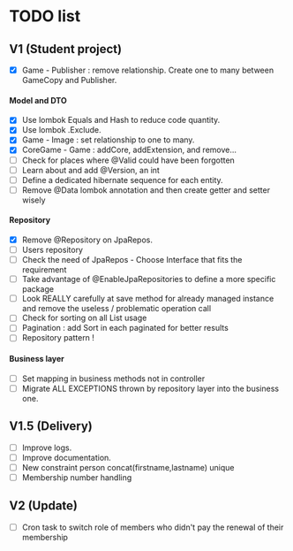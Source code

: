 # TODO list

## V1 (Student project)

- [X] Game - Publisher : remove relationship. Create one to many between GameCopy and Publisher.

#### Model and DTO

- [X] Use lombok Equals and Hash to reduce code quantity.
- [X] Use lombok .Exclude.
- [x] Game - Image : set relationship to one to many.
- [X] CoreGame - Game : addCore, addExtension, and remove...
- [ ] Check for places where @Valid could have been forgotten
- [ ] Learn about and add @Version, an int
- [ ] Define a dedicated hibernate sequence for each entity.
- [ ] Remove @Data lombok annotation and then create getter and setter wisely

#### Repository

- [X] Remove @Repository on JpaRepos.
- [ ] Users repository
- [ ] Check the need of JpaRepos - Choose Interface that fits the requirement
- [ ] Take advantage of @EnableJpaRepositories to define a more specific package
- [ ] Look REALLY carefully at save method for already managed instance and remove the useless / problematic operation
  call
- [ ] Check for sorting on all List<T> usage
- [ ] Pagination : add Sort in each paginated for better results
- [ ] Repository pattern !

#### Business layer

- [ ] Set mapping in business methods not in controller
- [ ] Migrate ALL EXCEPTIONS thrown by repository layer into the business one.

## V1.5 (Delivery)

- [ ] Improve logs.
- [ ] Improve documentation.
- [ ] New constraint person concat(firstname,lastname) unique
- [ ] Membership number handling

## V2 (Update)

- [ ] Cron task to switch role of members who didn't pay the renewal of their membership
